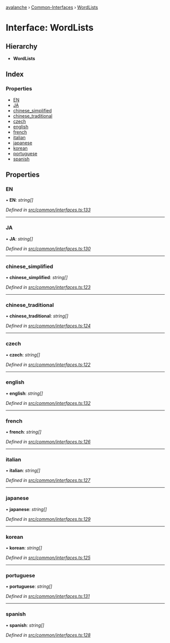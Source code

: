 [avalanche](../README.md) › [Common-Interfaces](../modules/common_interfaces.md) › [WordLists](common_interfaces.wordlists.md)

# Interface: WordLists

## Hierarchy

* **WordLists**

## Index

### Properties

* [EN](common_interfaces.wordlists.md#en)
* [JA](common_interfaces.wordlists.md#ja)
* [chinese_simplified](common_interfaces.wordlists.md#chinese_simplified)
* [chinese_traditional](common_interfaces.wordlists.md#chinese_traditional)
* [czech](common_interfaces.wordlists.md#czech)
* [english](common_interfaces.wordlists.md#english)
* [french](common_interfaces.wordlists.md#french)
* [italian](common_interfaces.wordlists.md#italian)
* [japanese](common_interfaces.wordlists.md#japanese)
* [korean](common_interfaces.wordlists.md#korean)
* [portuguese](common_interfaces.wordlists.md#portuguese)
* [spanish](common_interfaces.wordlists.md#spanish)

## Properties

###  EN

• **EN**: *string[]*

*Defined in [src/common/interfaces.ts:133](https://github.com/ava-labs/avalanchejs/blob/f2c4a10/src/common/interfaces.ts#L133)*

___

###  JA

• **JA**: *string[]*

*Defined in [src/common/interfaces.ts:130](https://github.com/ava-labs/avalanchejs/blob/f2c4a10/src/common/interfaces.ts#L130)*

___

###  chinese_simplified

• **chinese_simplified**: *string[]*

*Defined in [src/common/interfaces.ts:123](https://github.com/ava-labs/avalanchejs/blob/f2c4a10/src/common/interfaces.ts#L123)*

___

###  chinese_traditional

• **chinese_traditional**: *string[]*

*Defined in [src/common/interfaces.ts:124](https://github.com/ava-labs/avalanchejs/blob/f2c4a10/src/common/interfaces.ts#L124)*

___

###  czech

• **czech**: *string[]*

*Defined in [src/common/interfaces.ts:122](https://github.com/ava-labs/avalanchejs/blob/f2c4a10/src/common/interfaces.ts#L122)*

___

###  english

• **english**: *string[]*

*Defined in [src/common/interfaces.ts:132](https://github.com/ava-labs/avalanchejs/blob/f2c4a10/src/common/interfaces.ts#L132)*

___

###  french

• **french**: *string[]*

*Defined in [src/common/interfaces.ts:126](https://github.com/ava-labs/avalanchejs/blob/f2c4a10/src/common/interfaces.ts#L126)*

___

###  italian

• **italian**: *string[]*

*Defined in [src/common/interfaces.ts:127](https://github.com/ava-labs/avalanchejs/blob/f2c4a10/src/common/interfaces.ts#L127)*

___

###  japanese

• **japanese**: *string[]*

*Defined in [src/common/interfaces.ts:129](https://github.com/ava-labs/avalanchejs/blob/f2c4a10/src/common/interfaces.ts#L129)*

___

###  korean

• **korean**: *string[]*

*Defined in [src/common/interfaces.ts:125](https://github.com/ava-labs/avalanchejs/blob/f2c4a10/src/common/interfaces.ts#L125)*

___

###  portuguese

• **portuguese**: *string[]*

*Defined in [src/common/interfaces.ts:131](https://github.com/ava-labs/avalanchejs/blob/f2c4a10/src/common/interfaces.ts#L131)*

___

###  spanish

• **spanish**: *string[]*

*Defined in [src/common/interfaces.ts:128](https://github.com/ava-labs/avalanchejs/blob/f2c4a10/src/common/interfaces.ts#L128)*
